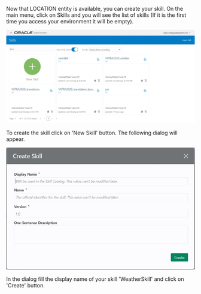 Now that LOCATION entity is available, you can create your skill.
On the main menu, click on Skills and you will see the list of skills (If it is the first time you access your environment it will be empty).

![Oracle Digital Assistant skills dashboard](assets/skills-dashboard.jpg)

To create the skill click on 'New Skill' button. The following dialog will appear.

![Oracle Digital Assistant create skill](assets/skill-creation-dialog.jpg)

In the dialog fill the display name of your skill 'WeatherSkill' and click on 'Create' button.
